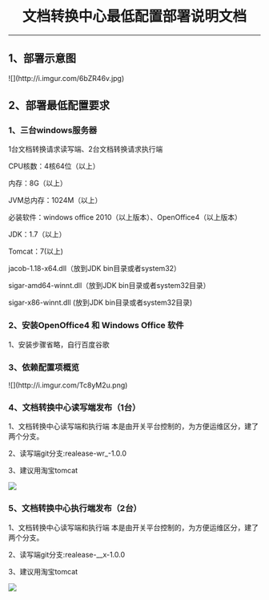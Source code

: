 <div style="text-align:center"><h1>文档转换中心最低配置部署说明文档</h1></div>
<hr>
<h2>1、部署示意图</h2>
![](http://i.imgur.com/6bZR46v.jpg)
<h2>2、部署最低配置要求</h2>
<h3>1、三台windows服务器</h3>
1台文档转换请求读写端、2台文档转换请求执行端

CPU核数：4核64位（以上）

内存：8G（以上）

JVM总内存：1024M（以上）

必装软件：windows office 2010（以上版本）、OpenOffice4（以上版本）

JDK：1.7（以上）

Tomcat：7(以上)

jacob-1.18-x64.dll（放到JDK bin目录或者system32）

sigar-amd64-winnt.dll（放到JDK bin目录或者system32目录）

sigar-x86-winnt.dll (放到JDK bin目录或者system32目录)

<h3>2、安装OpenOffice4 和 Windows Office 软件</h3>
1、安装步骤省略，自行百度谷歌

<h3>3、依赖配置项概览</h3>
![](http://i.imgur.com/Tc8yM2u.png)

<h3>4、文档转换中心读写端发布（1台）</h3>
1、文档转换中心读写端和执行端 本是由开关平台控制的，为方便运维区分，建了两个分支。

2、读写端git分支:realease-wr_-1.0.0

3、建议用淘宝tomcat

![](http://i.imgur.com/y7Ujo2k.png)


<h3>5、文档转换中心执行端发布（2台）</h3>
1、文档转换中心读写端和执行端 本是由开关平台控制的，为方便运维区分，建了两个分支。

2、读写端git分支:realease-__x-1.0.0

3、建议用淘宝tomcat

![](http://i.imgur.com/rrMz05J.png)